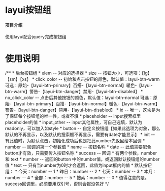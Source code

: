 # layui按钮组

#### 项目介绍
使用layui配合jquery完成按钮组


# 使用说明
/**
     * 后台按钮组
     * elem -- 对应的选择器
     * size -- 按钮大小，可选项：【lg】【sm】【xs】
     * click_color -- 初始和点击按钮的颜色，默认值：layui-btn-warm 可选：原始-【layui-btn-primary】百搭-【layui-btn-normal】暖色-【layui-btn-warm】警告-【layui-btn-danger】禁用-【layui-btn-disabled】
     * no_click_color -- 点击后其他按钮的颜色，默认值：layui-btn-normal 可选：原始-【layui-btn-primary】百搭-【layui-btn-normal】暖色-【layui-btn-warm】警告-【layui-btn-danger】禁用-【layui-btn-disabled】
     * id -- 唯一，这块是为了保证每个按钮组的唯一性，或者不填
     * placeholder --  input搜索框里placeholder的值
     * input_other -- input其他属性，可自己选填，默认为readonly，可以加入如style
     * button -- 自定义按钮组【如果此选项为对象，那么默认的不再显示，以及默认的搜索框不再显示，需要有date才能显示】
     *      init -- 有此值时，为默认点击，初始化成功后也是把此number先返回给本回调
     *      number -- 回调的第一个参数值
     *      name -- 按钮名称
     * date -- 此值需要配合button才有效，只需要传入按钮名称
     * success -- 回调
     *      有两个参数，number 和 text
     *      number -- 返回的button 中的number值，或返回默认按钮组的number值
     *      text -- 只有当number为0时才会返回，此值为input框内的值
     * 默认按钮组：
     *       今天：number -- 1
     *       昨日：number -- 2
     *       七天：number -- 3
     *       本月：number -- 4
     *       全部：number -- 5
     *       搜索：number -- 0
	 * 值得注意的是。success回调里，必须要用双引号，否则会报没包好
     */

